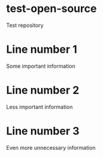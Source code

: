 # test-open-source
Test repository

# Line number 1
Some important information

# Line number 2
Less important information

# Line number 3
Even more unnecessary information
